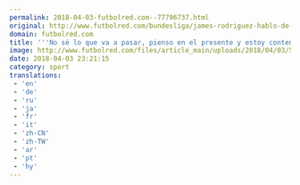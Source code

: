 ```yaml
---
permalink: 2018-04-03-futbolred.com--77796737.html
original: http://www.futbolred.com/bundesliga/james-rodriguez-hablo-de-su-continuidad-en-el-bayern-munich-83015
domain: futbolred.com
title: '''No sé lo que va a pasar, pienso en el presente y estoy contento'': James'
image: http://www.futbolred.com/files/article_main/uploads/2018/04/03/5ac40c12101f6.jpeg
date: 2018-04-03 23:21:15
category: sport
translations: 
 - 'en'
 - 'de'
 - 'ru'
 - 'ja'
 - 'fr'
 - 'it'
 - 'zh-CN'
 - 'zh-TW'
 - 'ar'
 - 'pt'
 - 'hy'
---
```


